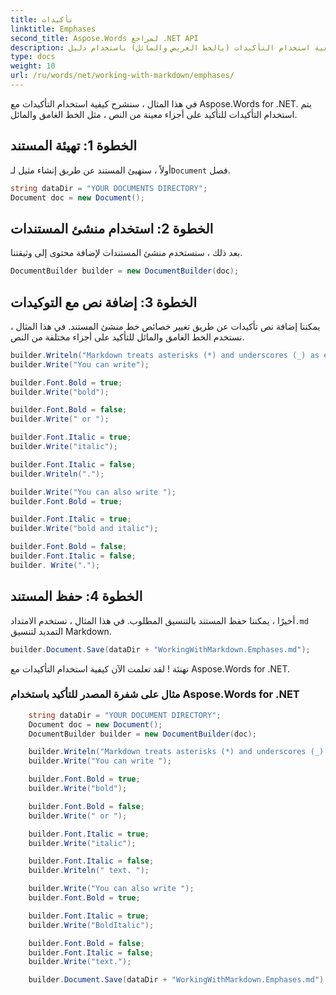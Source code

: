 ```yaml
---
title: تأكيدات
linktitle: Emphases
second_title: Aspose.Words لمراجع .NET API
description: تعرف على كيفية استخدام التأكيدات (بالخط العريض والمائل) باستخدام دليل Aspose.Words for .NET خطوة بخطوة.
type: docs
weight: 10
url: /ru/words/net/working-with-markdown/emphases/
---
```


في هذا المثال ، سنشرح كيفية استخدام التأكيدات مع Aspose.Words for .NET. يتم استخدام التأكيدات للتأكيد على أجزاء معينة من النص ، مثل الخط الغامق والمائل.

## الخطوة 1: تهيئة المستند

 أولاً ، سنهيئ المستند عن طريق إنشاء مثيل لـ`Document` فصل.

```csharp
string dataDir = "YOUR DOCUMENTS DIRECTORY";
Document doc = new Document();
```

## الخطوة 2: استخدام منشئ المستندات

بعد ذلك ، سنستخدم منشئ المستندات لإضافة محتوى إلى وثيقتنا.

```csharp
DocumentBuilder builder = new DocumentBuilder(doc);
```

## الخطوة 3: إضافة نص مع التوكيدات

يمكننا إضافة نص تأكيدات عن طريق تغيير خصائص خط منشئ المستند. في هذا المثال ، نستخدم الخط الغامق والمائل للتأكيد على أجزاء مختلفة من النص.

```csharp
builder.Writeln("Markdown treats asterisks (*) and underscores (_) as emphases indicators.");
builder.Write("You can write");

builder.Font.Bold = true;
builder.Write("bold");

builder.Font.Bold = false;
builder.Write(" or ");

builder.Font.Italic = true;
builder.Write("italic");

builder.Font.Italic = false;
builder.Writeln(".");

builder.Write("You can also write ");
builder.Font.Bold = true;

builder.Font.Italic = true;
builder.Write("bold and italic");

builder.Font.Bold = false;
builder.Font.Italic = false;
builder. Write(".");

```

## الخطوة 4: حفظ المستند

 أخيرًا ، يمكننا حفظ المستند بالتنسيق المطلوب. في هذا المثال ، نستخدم الامتداد`.md` التمديد لتنسيق Markdown.

```csharp
builder.Document.Save(dataDir + "WorkingWithMarkdown.Emphases.md");
```

تهنئة ! لقد تعلمت الآن كيفية استخدام التأكيدات مع Aspose.Words for .NET.

### مثال على شفرة المصدر للتأكيد باستخدام Aspose.Words for .NET


```csharp
	string dataDir = "YOUR DOCUMENT DIRECTORY";
	Document doc = new Document();
	DocumentBuilder builder = new DocumentBuilder(doc);

	builder.Writeln("Markdown treats asterisks (*) and underscores (_) as indicators of emphases.");
	builder.Write("You can write ");

	builder.Font.Bold = true;
	builder.Write("bold");

	builder.Font.Bold = false;
	builder.Write(" or ");

	builder.Font.Italic = true;
	builder.Write("italic");

	builder.Font.Italic = false;
	builder.Writeln(" text. ");

	builder.Write("You can also write ");
	builder.Font.Bold = true;

	builder.Font.Italic = true;
	builder.Write("BoldItalic");

	builder.Font.Bold = false;
	builder.Font.Italic = false;
	builder.Write("text.");

	builder.Document.Save(dataDir + "WorkingWithMarkdown.Emphases.md");
            
```
